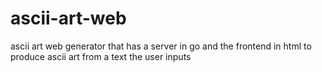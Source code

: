 # ascii-art-web
ascii art web generator that has a server in go and the frontend in html to produce ascii art from a text the user inputs
